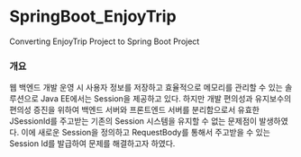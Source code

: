 # SpringBoot_EnjoyTrip
Converting EnjoyTrip Project to Spring Boot Project




### 개요
웹 백엔드 개발 운영 시 사용자 정보를 저장하고 효율적으로 메모리를 관리할 수 있는 솔루션으로 Java EE에서는 Session을 제공하고 있다. 하지만 개발 편의성과 유지보수의 편의성 증진을 위하여 백엔드 서버와 프론트엔드 서버를 분리함으로서 유효한 JSessionId를 주고받는 기존의 Session 시스템을 유지할 수 없는 문제점이 발생하였다. 이에 새로운 Session을 정의하고 RequestBody를 통해서 주고받을 수 있는 Session Id를 발급하여 문제를 해결하고자 하였다.